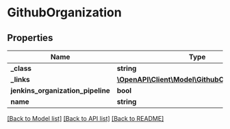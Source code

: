 # GithubOrganization

## Properties
Name | Type | Description | Notes
------------ | ------------- | ------------- | -------------
**_class** | **string** |  | [optional] 
**_links** | [**\OpenAPI\Client\Model\GithubOrganizationlinks**](GithubOrganizationlinks.md) |  | [optional] 
**jenkins_organization_pipeline** | **bool** |  | [optional] 
**name** | **string** |  | [optional] 

[[Back to Model list]](../README.md#documentation-for-models) [[Back to API list]](../README.md#documentation-for-api-endpoints) [[Back to README]](../README.md)


